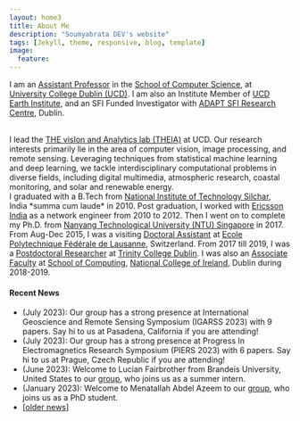 ```yaml
---
layout: home3
title: About Me
description: "Soumyabrata DEV's website"
tags: [Jekyll, theme, responsive, blog, template]
image:
  feature: 
---
```

I am an <a href="https://people.ucd.ie/soumyabrata.dev/">Assistant Professor</a> in the <a href="https://www.ucd.ie/cs/">School of Computer Science</a>, at <a href="https://www.ucd.ie/">University College Dublin (UCD)</a>. I am also an Institute Member of <a href="https://www.ucd.ie/earth/">UCD Earth Institute</a>, and an SFI Funded Investigator with <a href="https://www.adaptcentre.ie">ADAPT SFI Research Centre</a>, Dublin. 

<br />
I lead the <a href="https://soumyabrata.dev/theia/">THE visIon and Analytics lab (THEIA)</a> at UCD. Our research interests primarily lie in the area of computer vision, image processing, and remote sensing. Leveraging techniques from statistical machine learning and deep learning, we tackle interdisciplinary computational problems in diverse fields, including digital multimedia, atmospheric research, coastal monitoring, and solar and renewable energy. 

<br />
I graduated with a B.Tech from <a href="http://www.nits.ac.in/">National Institute of Technology Silchar</a>, India *summa cum laude* in 2010. Post graduation, I worked with <a href="http://www.ericsson.com/in">Ericsson India</a> as a network engineer from 2010 to 2012. Then I went on to complete my Ph.D. from <a href="www.ntu.edu.sg/Pages/home.aspx">Nanyang Technological University (NTU) Singapore</a> in 2017. From Aug-Dec 2015, I was a visiting <a href="http://people.epfl.ch/soumyabrata.dev">Doctoral Assistant</a> at <a href="http://www.epfl.ch/">Ecole Polytechnique F&eacute;d&eacute;rale de Lausanne</a>, Switzerland. From 2017 till 2019, I was a <a href="https://www.adaptcentre.ie/team-members/person-detail/soumyabrata-dev">Postdoctoral Researcher</a> at <a href="http://www.tcd.ie">Trinity College Dublin</a>. I was also an <a href="https://www.ncirl.ie/Faculty-Depts/A-Z-Staff-Directory/Staff/404">Associate Faculty</a> at <a href="https://www.ncirl.ie/Faculty-Depts/School-of-Computing">School of Computing</a>, <a href="https://www.ncirl.ie">National College of Ireland</a>, Dublin during 2018-2019.


#### Recent News

+ (July 2023): Our group has a strong presence at International Geoscience and Remote Sensing Symposium (IGARSS 2023) with 9 papers. Say hi to us at Pasadena, California if you are attending!
+ (July 2023): Our group has a strong presence at Progress In Electromagnetics Research Symposium (PIERS 2023) with 6 papers. Say hi to us at Prague, Czech Republic if you are attending! 
+ (June 2023): Welcome to Lucian Fairbrother from Brandeis University, United States to our <a href="https://soumyabrata.dev/theia/">group</a>, who joins us as a summer intern.
+ (January 2023): Welcome to Menatallah Abdel Azeem to our <a href="https://soumyabrata.dev/theia/">group</a>, who joins us as a PhD student.
+ [<a href="https://soumyabrata.github.io/news/">older news</a>]


<!---
Previous about me!
 
I graduated with a B.Tech from <a href="http://www.nits.ac.in/">National Institute of Technology Silchar</a>, India *summa cum laude* in 2010. Post graduation, I worked with <a href="http://www.ericsson.com/in">Ericsson India</a> as a network engineer from 2010 to 2012. Then I went on to complete my Ph.D. from <a href="www.ntu.edu.sg/Pages/home.aspx">Nanyang Technological University (NTU) Singapore</a>, under the supervision of <a href="https://www.ntu.edu.sg/erian/about-us/our-people/cluster-directors/lee-yee-hui">Prof. Lee Yee Hui</a> and <a href="https://stefan.winkler.site/">Dr. Stefan Winkler</a>, in 2017. From Aug-Dec 2015, I was a visiting <a href="http://people.epfl.ch/soumyabrata.dev">Doctoral Assistant</a> at <a href="http://lcav.epfl.ch/">Audiovisual Communication Laboratory (LCAV)</a>, at <a href="http://www.epfl.ch/">Ecole Polytechnique F&eacute;d&eacute;rale de Lausanne</a>, Switzerland, under the supervision of <a href="http://lcav.epfl.ch/martin.vetterli">Prof. Martin Vetterli</a> and <a href="https://lcav.epfl.ch/people/people-current_staff/people-adam-scholefield/">Dr. Adam Scholefield</a>. During my Ph.D., I was a team member of <a href="http://vintage.winklerbros.net/index.html">Vision & InterAction Group (Vintage)</a>, at <a href="http://adsc.illinois.edu/">Advanced Digital Sciences Center (ADSC)</a>, the Singapore-based research center of the <a href="http://illinois.edu/">University of Illinois at Urbana-Champaign</a>. From 2017 till 2019, I was a <a href="https://www.adaptcentre.ie/team-members/person-detail/soumyabrata-dev">Postdoctoral Researcher</a> at <a href="https://www.adaptcentre.ie">ADAPT Centre</a>, the [Science Foundation Ireland (SFI)](http://www.sfi.ie/)-funded research centre, based at <a href="http://www.tcd.ie">Trinity College Dublin</a>. I worked on industry-affiliated projects with <a href="https://francois.pitie.net">Prof. Fran&ccedil;ois Piti&eacute;</a> and <a href="https://ie.linkedin.com/in/declanmckibben">Declan McKibben</a>, <a href="https://www.adaptcentre.ie/industry/design-and-innovation-lab">Design & Innovation Lab (dLab)</a>, ADAPT Centre. I was also an <a href="https://www.ncirl.ie/Faculty-Depts/A-Z-Staff-Directory/Staff/404">Associate Faculty</a> at <a href="https://www.ncirl.ie/Faculty-Depts/School-of-Computing">School of Computing</a>, <a href="https://www.ncirl.ie">National College of Ireland</a>, Dublin during 2018-2019. I have also completed the University Teaching & Learning Certificate of Continuing Professional Development (with *exceptional* overall score) from University College Dublin in 2021-2022. 
-->




